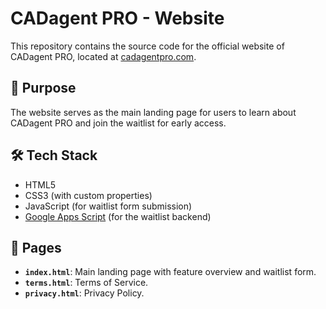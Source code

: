 # CADagent PRO - Website

This repository contains the source code for the official website of CADagent PRO, located at [cadagentpro.com](https://cadagentpro.com).

## 🚀 Purpose

The website serves as the main landing page for users to learn about CADagent PRO and join the waitlist for early access.

## 🛠️ Tech Stack

- HTML5
- CSS3 (with custom properties)
- JavaScript (for waitlist form submission)
- [Google Apps Script](https://www.google.com/script/start/) (for the waitlist backend)

## 📄 Pages

- **`index.html`**: Main landing page with feature overview and waitlist form.
- **`terms.html`**: Terms of Service.
- **`privacy.html`**: Privacy Policy. 